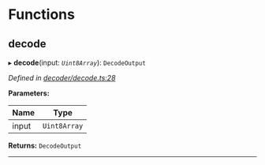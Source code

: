 

# Functions

<a id="decode"></a>

##  decode

▸ **decode**(input: *`Uint8Array`*): `DecodeOutput`

*Defined in [decoder/decode.ts:28](https://github.com/polkadot-js/common/blob/3bc1b75/packages/util-rlp/src/decoder/decode.ts#L28)*

**Parameters:**

| Name | Type |
| ------ | ------ |
| input | `Uint8Array` |

**Returns:** `DecodeOutput`

___


